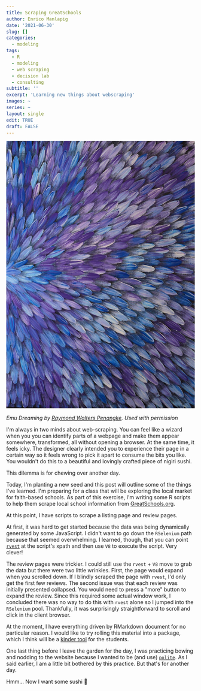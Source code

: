 ```yaml
---
title: Scraping GreatSchools
author: Enrico Manlapig
date: '2021-06-30'
slug: []
categories: 
  - modeling
tags:
  - R
  - modeling
  - web scraping
  - decision lab
  - consulting
subtitle: ''
excerpt: 'Learning new things about webscraping'
images: ~
series: ~
layout: single
edit: TRUE
draft: FALSE
---
```



![contemporary aboriginal art](featured.png)




*Emu Dreaming by [Raymond Walters Penangke](https://artisticsolutionsgroup.com.au/). Used with permission*

I'm always in two minds about web-scraping.  You can feel like a wizard when you you can identify parts of a webpage and make them appear somewhere, transformed, all without opening a browser.  At the same time, it feels icky.  The designer clearly intended you to experience their page in a certain way so it feels wrong to pick it apart to consume the bits you like.  You wouldn't do this to a beautiful and lovingly crafted piece of nigiri sushi.

This dilemma is for chewing over another day.

Today, I'm planting a new seed and this post will outline some of the things I've learned.  I'm preparing for a class that will be exploring the local market for faith-based schools. As part of this exercise, I'm writing some R scripts to help them scrape local school information from [GreatSchools.org](https://www.greatschools.org/).

At this point, I have scripts to scrape a listing page and review pages.

At first, it was hard to get started because the data was being dynamically generated by some JavaScript.  I didn't want to go down the `RSelenium` path because that seemed overwhelming. I learned, though, that you can point [`rvest`](https://rvest.tidyverse.org/) at the script's xpath and then use `V8` to execute the script.  Very clever!

The review pages were trickier.  I could still use the `rvest` + `V8` move to grab the data but there were two little wrinkles.  First, the page would expand when you scrolled down.  If I blindly scraped the page with `rvest`, I'd only get the first few reviews.  The second issue was that each review was initially presented collapsed.  You would need to press a "more" button to expand the review.  Since this required some actual window work, I concluded there was no way to do this with `rvest` alone so I jumped into the `RSelenium` pool.  Thankfully, it was surprisingly straightforward to scroll and click in the client browser.

At the moment, I have everything driven by RMarkdown document for no particular reason.  I would like to try rolling this material into a package, which I think will be a [kinder tool](https://alison.netlify.app/ares-kind-tools/) for the students.

One last thing before I leave the garden for the day, I was practicing bowing and nodding to the website because I wanted to be (and use) [`polite`](https://dmi3kno.github.io/polite/).  As I said earlier, I am a little bit bothered by this practice. But that's for another day. 

Hmm... Now I want some sushi 🍣

